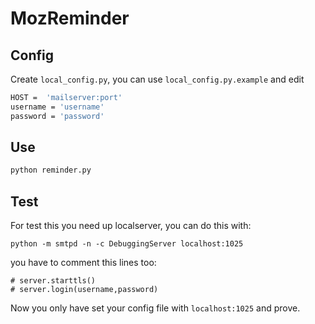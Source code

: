 # MozReminder

## Config

Create ``local_config.py``, you can use ``local_config.py.example`` and edit

```bash
HOST =  'mailserver:port'
username = 'username'
password = 'password'
```

## Use
```bash
python reminder.py
```

## Test

For test this you need up localserver, you can do this with:

```
python -m smtpd -n -c DebuggingServer localhost:1025
```

you have to comment this lines too:

```
# server.starttls()
# server.login(username,password)
```
Now you only have set your config file with ``localhost:1025`` and prove.
